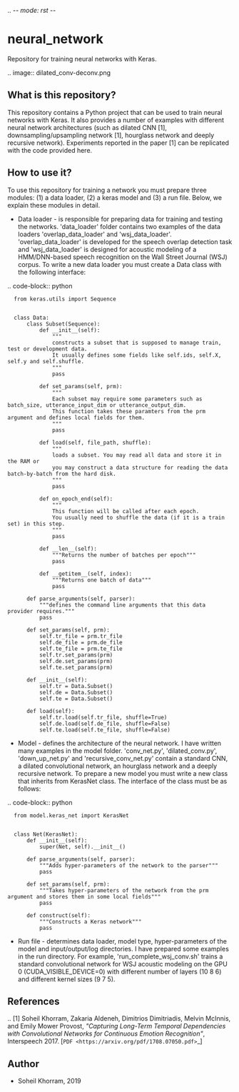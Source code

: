 .. -*- mode: rst -*-

neural_network
================

Repository for training neural networks with Keras. 

.. image:: dilated_conv-deconv.png

What is this repository?
------------------------

This repository contains a Python project that can be used to train neural networks with Keras. It also provides a number of examples with different neural network architectures (such as dilated CNN [1], downsampling/upsampling network [1], hourglass network and deeply recursive network). Experiments reported in the paper [1] can be replicated with the code provided here.

How to use it?
--------------

To use this repository for training a network you must prepare three modules: (1) a data loader, (2) a keras model and (3) a run file. Below, we explain these modules in detail.

* Data loader - is responsible for preparing data for training and testing the networks. 'data_loader' folder contains two examples of the data loaders 'overlap_data_loader' and 'wsj_data_loader'. 'overlap_data_loader' is developed for the speech overlap detection task and 'wsj_data_loader' is designed for acoustic modeling of a HMM/DNN-based speech recognition on the Wall Street Journal (WSJ) corpus. To write a new data loader you must create a Data class with the following interface:

.. code-block:: python

      from keras.utils import Sequence


      class Data:
          class Subset(Sequence):
              def __init__(self):
                  """
                  constructs a subset that is supposed to manage train, test or development data.
                  It usually defines some fields like self.ids, self.X, self.y and self.shuffle.
                  """
                  pass

              def set_params(self, prm):
                  """
                  Each subset may require some parameters such as batch_size, utterance_input_dim or utterance_output_dim.
                  This function takes these paramters from the prm argument and defines local fields for them.
                  """
                  pass

              def load(self, file_path, shuffle):
                  """
                  loads a subset. You may read all data and store it in the RAM or 
                  you may construct a data structure for reading the data batch-by-batch from the hard disk.
                  """
                  pass

              def on_epoch_end(self):
                  """
                  This function will be called after each epoch.
                  You usually need to shuffle the data (if it is a train set) in this step.
                  """
                  pass

              def __len__(self):
                  """Returns the number of batches per epoch"""
                  pass

              def __getitem__(self, index):
                  """Returns one batch of data"""
                  pass

          def parse_arguments(self, parser):
              """defines the command line arguments that this data provider requires."""
              pass

          def set_params(self, prm):
              self.tr_file = prm.tr_file
              self.de_file = prm.de_file
              self.te_file = prm.te_file
              self.tr.set_params(prm)
              self.de.set_params(prm)
              self.te.set_params(prm)

          def __init__(self):
              self.tr = Data.Subset()
              self.de = Data.Subset()
              self.te = Data.Subset()

          def load(self):
              self.tr.load(self.tr_file, shuffle=True)
              self.de.load(self.de_file, shuffle=False)
              self.te.load(self.te_file, shuffle=False)


* Model - defines the architecture of the neural network. I have written many examples in the model folder. 'conv_net.py', 'dilated_conv.py', 'down_up_net.py' and 'recursive_conv_net.py' contain a standard CNN, a dilated convolutional network, an hourglass network and a deeply recursive network. To prepare a new model you must write a new class that inherits from KerasNet class. The interface of the class must be as follows:

.. code-block:: python

      from model.keras_net import KerasNet


      class Net(KerasNet):
          def __init__(self):
              super(Net, self).__init__()

          def parse_arguments(self, parser):
              """Adds hyper-parameters of the network to the parser"""
              pass

          def set_params(self, prm):
              """Takes hyper-parameters of the network from the prm argument and stores them in some local fields"""
              pass

          def construct(self):
              """Constructs a Keras network"""
              pass
              
* Run file - determines data loader, model type, hyper-parameters of the model and input/output/log directories. I have prepared some examples in the run directory. For example, 'run_complete_wsj_conv.sh' trains a standard convolutional network for WSJ acoustic modeling on the GPU 0 (CUDA_VISIBLE_DEVICE=0) with different number of layers (10 8 6) and different kernel sizes (9 7 5). 


References
----------

.. [1] Soheil Khorram, Zakaria Aldeneh, Dimitrios Dimitriadis, Melvin McInnis, and Emily Mower Provost, 
       *"Capturing Long-Term Temporal Dependencies with Convolutional Networks for Continuous Emotion Recognition"*,
       Interspeech 2017. [`PDF <https://arxiv.org/pdf/1708.07050.pdf>`_]

Author
------

- Soheil Khorram, 2019

